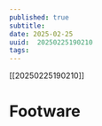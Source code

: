 ```yaml
---
published: true
subtitle: 
date: 2025-02-25
uuid:  20250225190210
tags: 
---
```


[[20250225190210]]

# Footware
